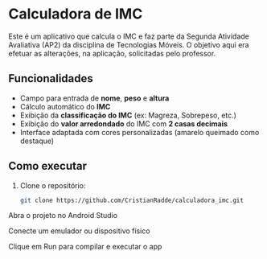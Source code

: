 # Calculadora de IMC

Este é um aplicativo que calcula o IMC e faz parte da Segunda Atividade Avaliativa (AP2) da disciplina de Tecnologias Móveis. O objetivo aqui era efetuar as alterações, na aplicação, solicitadas pelo professor.

## Funcionalidades

- Campo para entrada de **nome**, **peso** e **altura**
- Cálculo automático do **IMC**
- Exibição da **classificação do IMC** (ex: Magreza, Sobrepeso, etc.)
- Exibição do **valor arredondado** do IMC com **2 casas decimais**
- Interface adaptada com cores personalizadas (amarelo queimado como destaque)

## Como executar

1. Clone o repositório:
   ```bash
   git clone https://github.com/CristianRadde/calculadora_imc.git
Abra o projeto no Android Studio

Conecte um emulador ou dispositivo físico

Clique em Run para compilar e executar o app